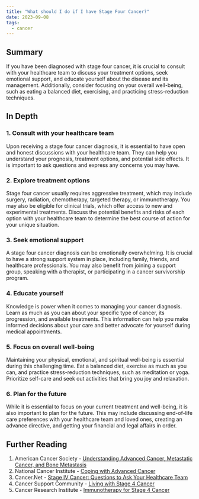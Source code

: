 ```yaml
---
title: "What should I do if I have Stage Four Cancer?"
date: 2023-09-08
tags:
  - cancer
---
```


## Summary

If you have been diagnosed with stage four cancer, it is crucial to consult with your healthcare team to discuss your treatment options, seek emotional support, and educate yourself about the disease and its management. Additionally, consider focusing on your overall well-being, such as eating a balanced diet, exercising, and practicing stress-reduction techniques.

## In Depth

### 1. Consult with your healthcare team
Upon receiving a stage four cancer diagnosis, it is essential to have open and honest discussions with your healthcare team. They can help you understand your prognosis, treatment options, and potential side effects. It is important to ask questions and express any concerns you may have.

### 2. Explore treatment options
Stage four cancer usually requires aggressive treatment, which may include surgery, radiation, chemotherapy, targeted therapy, or immunotherapy. You may also be eligible for clinical trials, which offer access to new and experimental treatments. Discuss the potential benefits and risks of each option with your healthcare team to determine the best course of action for your unique situation.

### 3. Seek emotional support
A stage four cancer diagnosis can be emotionally overwhelming. It is crucial to have a strong support system in place, including family, friends, and healthcare professionals. You may also benefit from joining a support group, speaking with a therapist, or participating in a cancer survivorship program.

### 4. Educate yourself
Knowledge is power when it comes to managing your cancer diagnosis. Learn as much as you can about your specific type of cancer, its progression, and available treatments. This information can help you make informed decisions about your care and better advocate for yourself during medical appointments.

### 5. Focus on overall well-being
Maintaining your physical, emotional, and spiritual well-being is essential during this challenging time. Eat a balanced diet, exercise as much as you can, and practice stress-reduction techniques, such as meditation or yoga. Prioritize self-care and seek out activities that bring you joy and relaxation.

### 6. Plan for the future
While it is essential to focus on your current treatment and well-being, it is also important to plan for the future. This may include discussing end-of-life care preferences with your healthcare team and loved ones, creating an advance directive, and getting your financial and legal affairs in order.

## Further Reading

1. American Cancer Society - [Understanding Advanced Cancer, Metastatic Cancer, and Bone Metastasis](https://www.cancer.org/treatment/understanding-your-diagnosis/advanced-cancer.html)
2. National Cancer Institute - [Coping with Advanced Cancer](https://www.cancer.gov/publications/patient-education/advanced-cancer)
3. Cancer.Net - [Stage IV Cancer: Questions to Ask Your Healthcare Team](https://www.cancer.net/blog/2016-05/stage-iv-cancer-questions-ask-your-healthcare-team)
4. Cancer Support Community - [Living with Stage 4 Cancer](https://www.cancersupportcommunity.org/living-stage-4-cancer)
5. Cancer Research Institute - [Immunotherapy for Stage 4 Cancer](https://www.cancerresearch.org/immunotherapy/cancer-types/stage-4-cancer)
